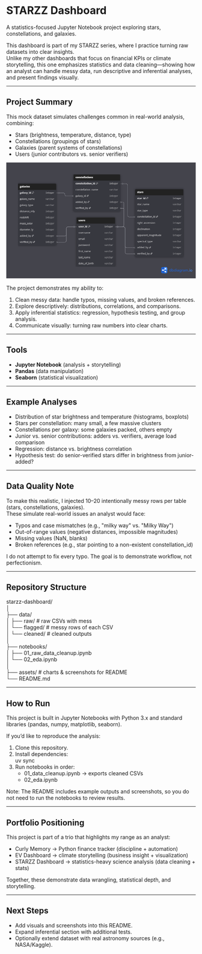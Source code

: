 # STARZZ Dashboard  

A statistics-focused Jupyter Notebook project exploring stars, constellations, and galaxies.  

This dashboard is part of my STARZZ series, where I practice turning raw datasets into clear insights.  
Unlike my other dashboards that focus on financial KPIs or climate storytelling, this one emphasizes statistics and data cleaning—showing how an analyst can handle messy data, run descriptive and inferential analyses, and present findings visually.  

---

## Project Summary  

This mock dataset simulates challenges common in real-world analysis, combining:  

- Stars (brightness, temperature, distance, type)  
- Constellations (groupings of stars)  
- Galaxies (parent systems of constellations)  
- Users (junior contributors vs. senior verifiers)  

![Datasets used chart showing 4 datasets combined for analysis](assets/schema.png)

The project demonstrates my ability to:

1. Clean messy data: handle typos, missing values, and broken references.  
2. Explore descriptively: distributions, correlations, and comparisons.  
3. Apply inferential statistics: regression, hypothesis testing, and group analysis.  
4. Communicate visually: turning raw numbers into clear charts.  

---

## Tools

- **Jupyter Notebook** (analysis + storytelling)  
- **Pandas** (data manipulation)  
- **Seaborn** (statistical visualization)  

---

## Example Analyses  

- Distribution of star brightness and temperature (histograms, boxplots)  
- Stars per constellation: many small, a few massive clusters  
- Constellations per galaxy: some galaxies packed, others empty  
- Junior vs. senior contributions: adders vs. verifiers, average load comparison  
- Regression: distance vs. brightness correlation  
- Hypothesis test: do senior-verified stars differ in brightness from junior-added?  

---

## Data Quality Note  

To make this realistic, I injected 10–20 intentionally messy rows per table (stars, constellations, galaxies).  
These simulate real-world issues an analyst would face:  

- Typos and case mismatches (e.g., "milky way" vs. "Milky Way")  
- Out-of-range values (negative distances, impossible magnitudes)  
- Missing values (NaN, blanks)  
- Broken references (e.g., star pointing to a non-existent constellation_id)  

I do not attempt to fix every typo. The goal is to demonstrate workflow, not perfectionism.  

---

## Repository Structure  

starzz-dashboard/  
│  
├── data/  
│   ├── raw/             # raw CSVs with mess  
│   └── flagged/         # messy rows of each CSV  
│   └── cleaned/         # cleaned outputs  
│  
├── notebooks/  
│   ├── 01_raw_data_cleanup.ipynb  
│   └── 02_eda.ipynb  
│  
├── assets/              # charts & screenshots for README  
└── README.md  

---

## How to Run  

This project is built in Jupyter Notebooks with Python 3.x and standard libraries (pandas, numpy, matplotlib, seaborn).  

If you’d like to reproduce the analysis:  

1. Clone this repository.  
2. Install dependencies:  
   uv sync  
3. Run notebooks in order:  
   - 01_data_cleanup.ipynb → exports cleaned CSVs  
   - 02_eda.ipynb  

Note: The README includes example outputs and screenshots, so you do not need to run the notebooks to review results.  

---

## Portfolio Positioning  

This project is part of a trio that highlights my range as an analyst:  

- Curly Memory → Python finance tracker (discipline + automation)  
- EV Dashboard → climate storytelling (business insight + visualization)  
- STARZZ Dashboard → statistics-heavy science analysis (data cleaning + stats)  

Together, these demonstrate data wrangling, statistical depth, and storytelling.  

---

## Next Steps  

- Add visuals and screenshots into this README.  
- Expand inferential section with additional tests.  
- Optionally extend dataset with real astronomy sources (e.g., NASA/Kaggle).  
